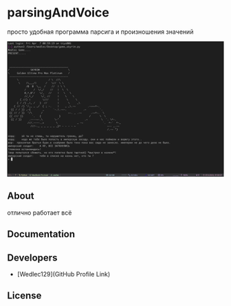 # parsingAndVoice




просто удобная программа парсига и произношения значений

<p align="center">
      <img src="https://github.com/Wedlec129/skyrimPy/blob/main/11.png" width="726">
</p>






## About

отлично работает всё

## Documentation



## Developers

- [Wedlec129](GitHub Profile Link)

## License

